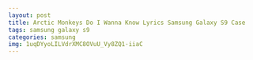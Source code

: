 ```yaml
---
layout: post
title: Arctic Monkeys Do I Wanna Know Lyrics Samsung Galaxy S9 Case
tags: samsung galaxy s9
categories: samsung
img: 1uqDYyoLILVdrXMC8OVuU_Vy8ZQ1-iiaC
---
```

